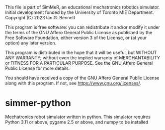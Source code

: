This file is part of SimMeR, an educational mechatronics robotics simulator.
Initial development funded by the University of Toronto MIE Department.
Copyright (C) 2023  Ian G. Bennett

This program is free software: you can redistribute it and/or modify
it under the terms of the GNU Affero General Public License as published
by the Free Software Foundation, either version 3 of the License, or
(at your option) any later version.

This program is distributed in the hope that it will be useful,
but WITHOUT ANY WARRANTY; without even the implied warranty of
MERCHANTABILITY or FITNESS FOR A PARTICULAR PURPOSE.  See the
GNU Affero General Public License for more details.

You should have received a copy of the GNU Affero General Public License
along with this program.  If not, see <https://www.gnu.org/licenses/>.

# simmer-python
Mechatronics robot simulator written in python.
This simulator requires Python 3.11 or above, pygame 2.5 or above, and numpy to be installed

